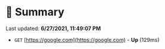 # 📖 Summary
Last updated: **6/27/2021, 11:49:07 PM**

- `GET` [https://google.com](https://google.com) - **Up** (129ms)
